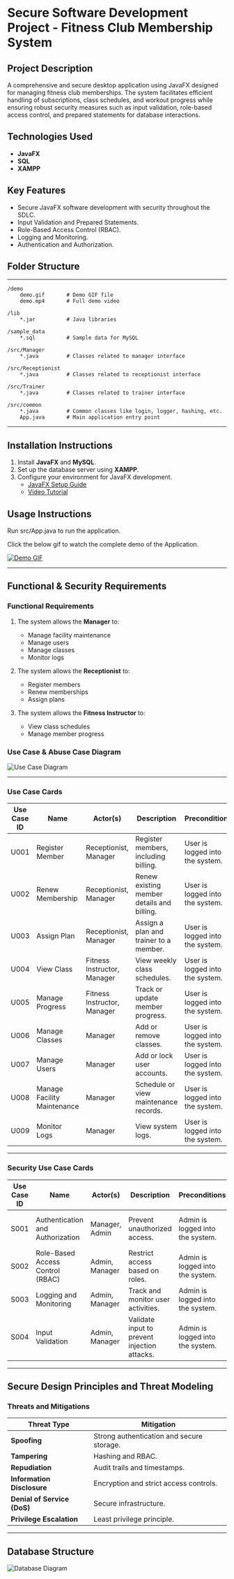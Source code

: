# Secure Software Development Project - Fitness Club Membership System

## Project Description

A comprehensive and secure desktop application using JavaFX designed for managing fitness club memberships. The system facilitates efficient handling of subscriptions, class schedules, and workout progress while ensuring robust security measures such as input validation, role-based access control, and prepared statements for database interactions.

## Technologies Used

- **JavaFX**
- **SQL**
- **XAMPP**

## Key Features

- Secure JavaFX software development with security throughout the SDLC.
- Input Validation and Prepared Statements.
- Role-Based Access Control (RBAC).
- Logging and Monitoring.
- Authentication and Authorization.

## Folder Structure

---

```
/demo
    demo.gif       # Demo GIF file
    demo.mp4       # Full demo video

/lib
    *.jar          # Java libraries

/sample_data
    *.sql          # Sample data for MySQL

/src/Manager
    *.java         # Classes related to manager interface

/src/Receptionist
    *.java         # Classes related to receptionist interface

/src/Trainer
    *.java         # Classes related to trainer interface

/src/common
    *.java         # Common classes like login, logger, hashing, etc.
    App.java       # Main application entry point

```

---

## Installation Instructions

1. Install **JavaFX** and **MySQL**.
2. Set up the database server using **XAMPP**.
3. Configure your environment for JavaFX development.
   - [JavaFX Setup Guide](https://gluonhq.com/products/javafx/)
   - [Video Tutorial](https://www.youtube.com/watch?v=AubJaosfI)

## Usage Instructions

Run src/App.java to run the application.

Click the below gif to watch the complete demo of the Application.

[![Demo GIF](./demo/demo-gif.gif)](./demo/demo.mp4)

---

## Functional & Security Requirements

### Functional Requirements

1. The system allows the **Manager** to:
   - Manage facility maintenance
   - Manage users
   - Manage classes
   - Monitor logs

2. The system allows the **Receptionist** to:
   - Register members
   - Renew memberships
   - Assign plans

3. The system allows the **Fitness Instructor** to:
   - View class schedules
   - Manage member progress

### Use Case & Abuse Case Diagram
![Use Case Diagram](./screenshots/use_case_diagram.png)

---

### Use Case Cards

| Use Case ID | Name                | Actor(s)                | Description                                | Preconditions                          | Postconditions                             |
|-------------|---------------------|-------------------------|--------------------------------------------|----------------------------------------|--------------------------------------------|
| U001        | Register Member     | Receptionist, Manager   | Register members, including billing.       | User is logged into the system.        | Membership data is updated successfully.   |
| U002        | Renew Membership    | Receptionist, Manager   | Renew existing member details and billing. | User is logged into the system.        | Membership data is updated successfully.   |
| U003        | Assign Plan         | Receptionist, Manager   | Assign a plan and trainer to a member.     | User is logged into the system.        | Plan and trainer details are updated.      |
| U004        | View Class          | Fitness Instructor, Manager | View weekly class schedules.             | User is logged into the system.        | Class schedule is displayed.               |
| U005        | Manage Progress     | Fitness Instructor, Manager | Track or update member progress.         | User is logged into the system.        | Progress data is updated successfully.     |
| U006        | Manage Classes      | Manager                 | Add or remove classes.                     | User is logged into the system.        | Class details are updated successfully.    |
| U007        | Manage Users        | Manager                 | Add or lock user accounts.                 | User is logged into the system.        | User details are updated successfully.     |
| U008        | Manage Facility Maintenance | Manager         | Schedule or view maintenance records.      | User is logged into the system.        | Maintenance records are updated.           |
| U009        | Monitor Logs        | Manager                 | View system logs.                          | User is logged into the system.        | Log data is displayed successfully.        |

---

### Security Use Case Cards

| Use Case ID | Name                        | Actor(s)       | Description                                | Preconditions                          | Postconditions                             |
|-------------|-----------------------------|----------------|--------------------------------------------|----------------------------------------|--------------------------------------------|
| S001        | Authentication and Authorization | Manager, Admin | Prevent unauthorized access.               | Admin is logged into the system.      | Users are authenticated and authorized.    |
| S002        | Role-Based Access Control (RBAC) | Admin, Manager | Restrict access based on roles.            | Admin is logged into the system.      | Role-based restrictions are enforced.      |
| S003        | Logging and Monitoring      | Admin, Manager | Track and monitor user activities.         | Admin is logged into the system.      | User activities are logged effectively.    |
| S004        | Input Validation            | Admin, Manager | Validate input to prevent injection attacks.| Admin is logged into the system.      | Input is validated successfully.           |

---

## Secure Design Principles and Threat Modeling

### Threats and Mitigations

| Threat Type               | Mitigation                                  |
|---------------------------|---------------------------------------------|
| **Spoofing**              | Strong authentication and secure storage.  |
| **Tampering**             | Hashing and RBAC.     |
| **Repudiation**           | Audit trails and timestamps.               |
| **Information Disclosure**| Encryption and strict access controls.     |
| **Denial of Service (DoS)**| Secure infrastructure.                     |
| **Privilege Escalation**  | Least privilege principle.                  |

---

## Database Structure
![Database Diagram](./screenshots/erd-project_ssd.png)
